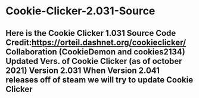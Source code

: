 # Cookie-Clicker-2.031-Source
Here is the Cookie Clicker 1.031 Source Code
Credit:https://orteil.dashnet.org/cookieclicker/
Collaboration (CookieDemon and cookies2134)
Updated Vers. of Cookie Clicker (as of october 2021)
Version 2.031
When Version 2.041 releases off of steam we will try to update
Cookie Clicker
----
